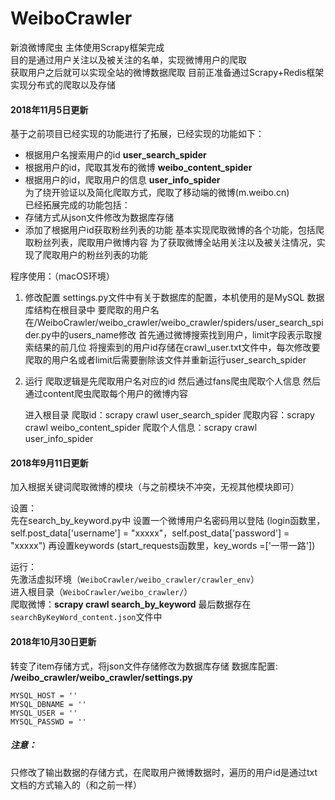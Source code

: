 # WeiboCrawler
新浪微博爬虫
主体使用Scrapy框架完成  
目的是通过用户关注以及被关注的名单，实现微博用户的爬取  
获取用户之后就可以实现全站的微博数据爬取
目前正准备通过Scrapy+Redis框架实现分布式的爬取以及存储

#### 2018年11月5日更新  
基于之前项目已经实现的功能进行了拓展，已经实现的功能如下：  
- 根据用户名搜索用户的id __user_search_spider__  
- 根据用户的id，爬取其发布的微博 __weibo_content_spider__  
- 根据用户的id，爬取用户的信息 __user_info_spider__  
为了绕开验证以及简化爬取方式，爬取了移动端的微博(m.weibo.cn)  
已经拓展完成的功能包括：  
- 存储方式从json文件修改为数据库存储  
- 添加了根据用户id获取粉丝列表的功能
基本实现爬取微博的各个功能，包括爬取粉丝列表，爬取用户微博内容
为了获取微博全站用关注以及被关注情况，实现了爬取用户的粉丝列表的功能


程序使用：（macOS环境）
1. 修改配置
	settings.py文件中有关于数据库的配置，本机使用的是MySQL
	数据库结构在根目录中
	要爬取的用户名在/WeiboCrawler/weibo_crawler/weibo_crawler/spiders/user_search_spider.py中的users_name修改
	首先通过微博搜索找到用户，limit字段表示取搜索结果的前几位
	将搜索到的用户id存储在crawl_user.txt文件中，每次修改要爬取的用户名或者limit后需要删除该文件并重新运行user_search_spider

2. 运行
	爬取逻辑是先爬取用户名对应的id
	然后通过fans爬虫爬取个人信息
	然后通过content爬虫爬取每个用户的微博内容

	进入根目录
	爬取id：scrapy crawl user_search_spider
	爬取内容：scrapy crawl weibo_content_spider
	爬取个人信息：scrapy crawl user_info_spider


#### 2018年9月11日更新
加入根据关键词爬取微博的模块（与之前模块不冲突，无视其他模块即可）

设置：  
先在search_by_keyword.py中
设置一个微博用户名密码用以登陆
(login函数里，self.post_data['username'] = "xxxxx"，self.post_data['password'] = "xxxxx")
再设置keywords
(start_requests函数里，key_words =['一带一路'])

运行：  
先激活虚拟环境（`WeiboCrawler/weibo_crawler/crawler_env`）  
进入根目录（`WeiboCrawler/weibo_crawler/`）  
爬取微博：__scrapy crawl search_by_keyword__
最后数据存在`searchByKeyWord_content.json`文件中

#### 2018年10月30日更新  
转变了item存储方式，将json文件存储修改为数据库存储
数据库配置: __/weibo_crawler/weibo_crawler/settings.py__  
```
MYSQL_HOST = ''  
MYSQL_DBNAME = ''  
MYSQL_USER = ''  
MYSQL_PASSWD = ''
```    
##### 注意：  
只修改了输出数据的存储方式，在爬取用户微博数据时，遍历的用户id是通过txt文档的方式输入的（和之前一样）






